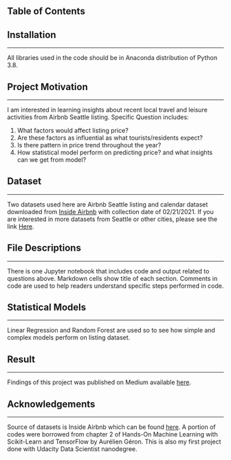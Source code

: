 ## Table of Contents

## Installation
---
All libraries used in the code should be in Anaconda distribution of Python 3.8.

## Project Motivation
---
I am interested in learning insights about recent local travel and leisure activities from Airbnb Seattle listing. Specific Question includes:
1. What factors would affect listing price?
2. Are these factors as influential as what tourists/residents expect?
3. Is there pattern in price trend throughout the year?
4. How statistical model perform on predicting price? and what insights can we get from model?

## Dataset
---
Two datasets used here are Airbnb Seattle listing and calendar dataset downloaded from [Inside Airbnb](http://insideairbnb.com/get-the-data.html) with collection date of 02/21/2021. If you are interested in more datasets from Seattle or other cities, please see the link [Here](http://insideairbnb.com/get-the-data.html).

## File Descriptions
---
There is one Jupyter notebook that includes code and output related to questions above. Markdown cells show title of each section. Comments in code are used to help readers understand specific steps performed in code. 

## Statistical Models
---
Linear Regression and Random Forest are used so to see how simple and complex models perform on listing dataset.

## Result
---
Findings of this project was published on Medium available [here]().

## Acknowledgements
---
Source of datasets is Inside Airbnb which can be found [here](http://insideairbnb.com/get-the-data.html). A portion of codes were borrowed from chapter 2 of Hands-On Machine Learning with Scikit-Learn and TensorFlow by Aurélien Géron.
This is also my first project done with Udacity Data Scientist nanodegree.